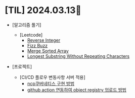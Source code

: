 # [TIL] 2024.03.13📒

  * [알고리즘 풀기]
    * [Leetcode]
      * [Reverse Integer](https://github.com/elephant97/Algorithm/blob/main/Leetcode/Java/Medium/Reverse%20Integer.java)
      * [Fizz Buzz](https://github.com/elephant97/Algorithm/blob/main/Leetcode/Java/Easy/Fizz%20Buzz.java)
      * [Merge Sorted Array](https://github.com/elephant97/Algorithm/blob/main/Leetcode/Java/Easy/Merge%20Sorted%20Array.java)
      * [Longest Substring Without Repeating Characters](https://github.com/elephant97/Algorithm/blob/main/Leetcode/Java/Medium/Longest%20Substring%20Without%20Repeating%20Characters.java)
        
  * [프로젝트]
    * [CI/CD 플로우 변동사항 서버 적용]
      * [ncp쿠버네티스 구현 방법](https://www.youtube.com/watch?v=ul-WwsP7veM)
      * [github action 연동하여 object registry 업로드 방법](https://sungbin.dev/post/NCP%20Container%20Registry%EB%A5%BC%20%ED%99%9C%EC%9A%A9%ED%95%98%EC%97%AC%20CI%C2%B7CD%20%ED%99%98%EA%B2%BD%20%EA%B5%AC%EC%B6%95%ED%95%98%EA%B8%B0)
    
